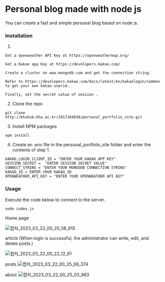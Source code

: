 
# Personal blog made with node js

You can create a fast and simple personal blog based on node js.



### Installation

1. 

    Get a openweather API Key at https://openweathermap.org/

    Get a Kakao app Key at https://developers.kakao.com/  

    Create a cluster on www.mongodb.com and get the connection string.

    Refer to https://developers.kakao.com/docs/latest/en/kakaologin/common to get your own kakao userid.

    Finally, set the secret value of session .


2. Clone the repo
```
git clone http://khuhub.khu.ac.kr/2017104038/personal_portfolio_site.git
```


3. Install NPM packages
```
npm install
```


4. Create an .env file in the personal_portfolio_site folder and enter the contents of step 1.
```
KAKAO_LOGIN_CLIENT_ID = "ENTER YOUR KAKAO APP KEY"
SESSION_SECRET =  "ENTER SESSION SECRET VALUE"
CONNECT_STRING = "ENTER YOUR MONGODB CONNECTION STRING"
KAKAO_ID = ENTER YOUR KAKAO_ID
OPENWEATHER_API_KEY = "ENTER YOUR OPENWEATHER API KEY"
```



### Usage


Execute the code below to connect to the server.

```
node index.js
```

Home page 

![캡처_2023_03_22_00_20_58_915](https://user-images.githubusercontent.com/33712528/226654276-62245a62-f8ee-40aa-b112-4751a86e84cd.png)


article (When login is successful, the administrator can write, edit, and delete posts.)

![캡처_2023_03_22_00_22_12_61](https://user-images.githubusercontent.com/33712528/226654399-27816c61-e2c7-46f2-a56c-c25ae47bc149.png)

posts
![캡처_2023_03_22_00_25_06_374](https://user-images.githubusercontent.com/33712528/226655022-b3865859-23fa-4dac-a88e-027f2ffb7793.png)

about
![캡처_2023_03_22_00_25_03_963](https://user-images.githubusercontent.com/33712528/226655000-8cc8e8ab-7265-47aa-8a52-6071aa3d6fd4.png)


